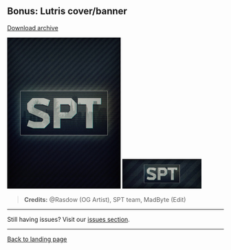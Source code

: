 
## Bonus: Lutris cover/banner

[Download archive](../../media/coverart/coverart.zip)

<img src="../../media/coverart/sptarkov_cover.jpg" >
<img src="../../media/coverart/sptarkov_banner.jpg" >

>**Credits:** @Rasdow (OG Artist), SPT team, MadByte (Edit)

***
Still having issues? Visit our [issues section](../../docs/issues.md).

***
[Back to landing page](../../README.md)